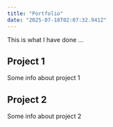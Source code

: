 ```yaml
---
title: "Portfolio"
date: "2025-07-18T02:07:32.941Z"
---
```



This is what I have done …


## Project 1

Some info about project 1


## Project 2

Some info about project 2

